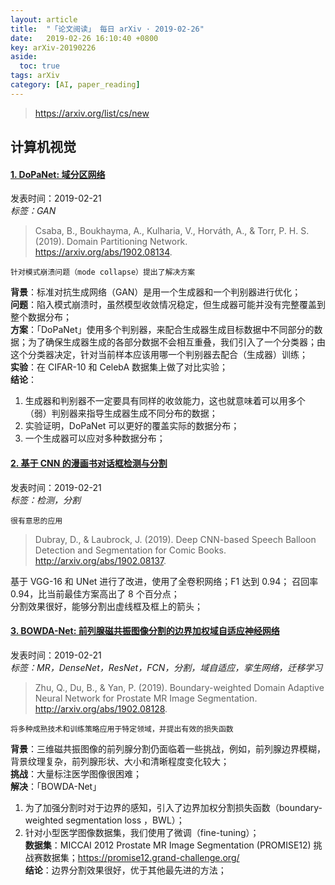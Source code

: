 ```yaml
---
layout: article
title:  "「论文阅读」 每日 arXiv · 2019-02-26"
date:   2019-02-26 16:10:40 +0800
key: arXiv-20190226
aside:
  toc: true
tags: arXiv
category: [AI, paper_reading]
---
```


><https://arxiv.org/list/cs/new>  

## 计算机视觉
#### [1. DoPaNet: 域分区网络](http://cn.arxiv.org/abs/1902.08134)
发表时间：2019-02-21   
*标签：GAN*  

<!--more-->

>Csaba, B., Boukhayma, A., Kulharia, V., Horváth, A., & Torr, P. H. S. (2019). Domain Partitioning Network. <https://arxiv.org/abs/1902.08134>.    

    针对模式崩溃问题（mode collapse）提出了解决方案  

**背景**：标准对抗生成网络（GAN）是用一个生成器和一个判别器进行优化；  
**问题**：陷入模式崩溃时，虽然模型收敛情况稳定，但生成器可能并没有完整覆盖到整个数据分布；  
**方案**：「DoPaNet」使用多个判别器，来配合生成器生成目标数据中不同部分的数据；为了确保生成器生成的各部分数据不会相互重叠，我们引入了一个分类器；由这个分类器决定，针对当前样本应该用哪一个判别器去配合（生成器）训练；    
**实验**：在 CIFAR-10 和 CelebA 数据集上做了对比实验；  
**结论**：  
  1. 生成器和判别器不一定要具有同样的收敛能力，这也就意味着可以用多个（弱）判别器来指导生成器生成不同分布的数据；  
  2.  实验证明，DoPaNet 可以更好的覆盖实际的数据分布；    
  3. 一个生成器可以应对多种数据分布；  

#### [2. 基于 CNN 的漫画书对话框检测与分割](http://cn.arxiv.org/abs/1902.08137)  
发表时间：2019-02-21   
*标签：检测，分割*    

    很有意思的应用    

>Dubray, D., & Laubrock, J. (2019). Deep CNN-based Speech Balloon Detection and Segmentation for Comic Books. <http://arxiv.org/abs/1902.08137>.  

基于 VGG-16 和 UNet 进行了改进，使用了全卷积网络；F1 达到 0.94； 召回率 0.94，比当前最佳方案高出了 8 个百分点；  
分割效果很好，能够分割出虚线框及框上的箭头；    

#### [3. BOWDA-Net: 前列腺磁共振图像分割的边界加权域自适应神经网络](http://cn.arxiv.org/abs/1902.08128)
发表时间：2019-02-21   
*标签：MR，DenseNet，ResNet，FCN，分割，域自适应，挛生网络，迁移学习*    
>Zhu, Q., Du, B., & Yan, P. (2019). Boundary-weighted Domain Adaptive Neural Network for Prostate MR Image Segmentation. <http://arxiv.org/abs/1902.08128>.  

    将多种成熟技术和训练策略应用于特定领域，并提出有效的损失函数   

**背景**：三维磁共振图像的前列腺分割仍面临着一些挑战，例如，前列腺边界模糊，背景纹理复杂，前列腺形状、大小和清晰程度变化较大；  
**挑战**：大量标注医学图像很困难；  
**解决**：「BOWDA-Net」   
  1. 为了加强分割时对于边界的感知，引入了边界加权分割损失函数（boundary-weighted segmentation loss ，BWL）；
  2. 针对小型医学图像数据集，我们使用了微调（fine-tuning）；  
**数据集**：MICCAI 2012 Prostate MR Image Segmentation (PROMISE12) 挑战赛数据集；<https://promise12.grand-challenge.org/>  
**结论**：边界分割效果很好，优于其他最先进的方法；
